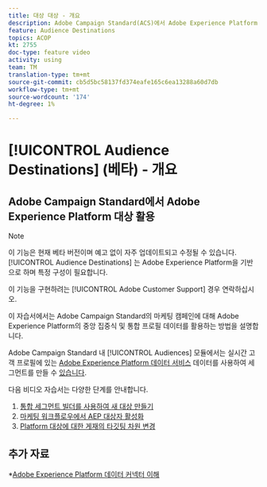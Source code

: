 ```yaml
---
title: 대상 대상 - 개요
description: Adobe Campaign Standard(ACS)에서 Adobe Experience Platform(AEP) 대상 활용
feature: Audience Destinations
topics: ACOP
kt: 2755
doc-type: feature video
activity: using
team: TM
translation-type: tm+mt
source-git-commit: cb5d5bc58137fd374eafe165c6ea13288a60d7db
workflow-type: tm+mt
source-wordcount: '174'
ht-degree: 1%

---
```



# [!UICONTROL Audience Destinations] (베타) - 개요

## Adobe Campaign Standard에서 Adobe Experience Platform 대상 활용

>[!NOTE]
>
>이 기능은 현재 베타 버전이며 예고 없이 자주 업데이트되고 수정될 수 있습니다. [!UICONTROL Audience Destinations] 는 Adobe Experience Platform을 기반으로 하며 특정 구성이 필요합니다.
>
>이 기능을 구현하려는 [!UICONTROL Adobe Customer Support] 경우 연락하십시오.


이 자습서에서는 Adobe Campaign Standard의 마케팅 캠페인에 대해 Adobe Experience Platform의 중앙 집중식 및 통합 프로필 데이터를 활용하는 방법을 설명합니다.

Adobe Campaign Standard 내 [!UICONTROL Audiences] 모듈에서는 실시간 고객 프로필에 있는 [Adobe Experience Platform 데이터 서비스](https://www.adobe.io/apis/experienceplatform/home/services.html) 데이터를 사용하여 세그먼트를 만들 수 [있습니다](https://docs.adobe.com/content/help/en/platform-learn/tutorials/profiles/understanding-the-real-time-customer-profile.html).

다음 비디오 자습서는 다양한 단계를 안내합니다.

1. [통합 세그먼트 빌더를 사용하여 새 대상 만들기](/help/profiles-and-audiences/audience-destinations/creating-audiences-using-segment-builder.md)
2. [마케팅 워크플로우에서 AEP 대상자 활성화](/help/profiles-and-audiences/audience-destinations/activating-aep-audiences.md)
3. [Platform 대상에 대한 게재의 타깃팅 차원 변경](/help/profiles-and-audiences/audience-destinations/changing-targeting-dimension.md)

## 추가 자료

*[Adobe Experience Platform 데이터 커넥터 이해](/help/administrating/adobe-experience-platform-data-connector/understanding-the-adobe-experience-platform-data-connector.md)

